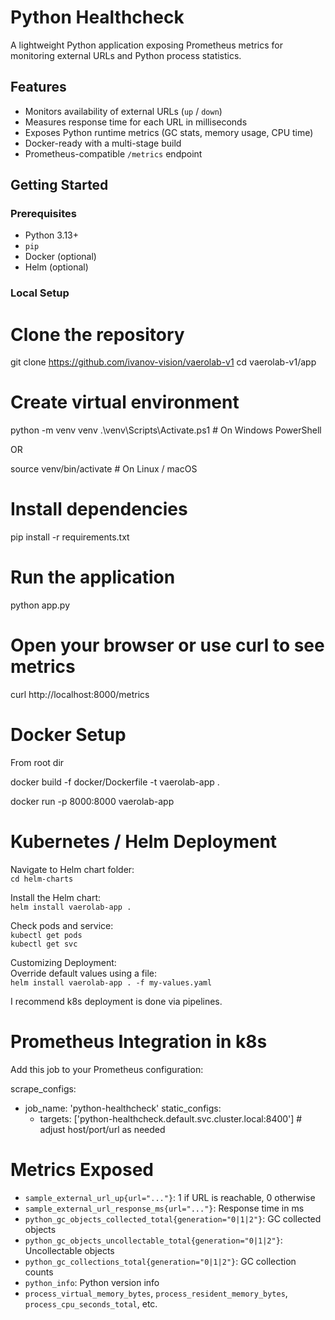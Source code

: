 # Python Healthcheck

A lightweight Python application exposing Prometheus metrics for monitoring external URLs and Python process statistics.

## Features

- Monitors availability of external URLs (`up` / `down`)
- Measures response time for each URL in milliseconds
- Exposes Python runtime metrics (GC stats, memory usage, CPU time)
- Docker-ready with a multi-stage build
- Prometheus-compatible `/metrics` endpoint

## Getting Started

### Prerequisites

- Python 3.13+
- `pip`
- Docker (optional)
- Helm (optional)

### Local Setup

# Clone the repository
git clone https://github.com/ivanov-vision/vaerolab-v1
cd vaerolab-v1/app

# Create virtual environment
python -m venv venv
.\venv\Scripts\Activate.ps1   # On Windows PowerShell

OR

source venv/bin/activate       # On Linux / macOS

# Install dependencies
pip install -r requirements.txt

# Run the application
python app.py

# Open your browser or use curl to see metrics
curl http://localhost:8000/metrics

# Docker Setup
From root dir

docker build -f docker/Dockerfile -t vaerolab-app .

docker run -p 8000:8000 vaerolab-app

# Kubernetes / Helm Deployment

Navigate to Helm chart folder:  
`cd helm-charts`

Install the Helm chart:  
`helm install vaerolab-app .`  

Check pods and service:  
`kubectl get pods`  
`kubectl get svc`

Customizing Deployment:  
Override default values using a file:  
`helm install vaerolab-app . -f my-values.yaml`  

I recommend k8s deployment is done via pipelines.

# Prometheus Integration in k8s

Add this job to your Prometheus configuration:

scrape_configs:
  - job_name: 'python-healthcheck'
    static_configs:
      - targets: ['python-healthcheck.default.svc.cluster.local:8400']  # adjust host/port/url as needed

# Metrics Exposed

- `sample_external_url_up{url="..."}`: 1 if URL is reachable, 0 otherwise
- `sample_external_url_response_ms{url="..."}`: Response time in ms
- `python_gc_objects_collected_total{generation="0|1|2"}`: GC collected objects
- `python_gc_objects_uncollectable_total{generation="0|1|2"}`: Uncollectable objects
- `python_gc_collections_total{generation="0|1|2"}`: GC collection counts
- `python_info`: Python version info
- `process_virtual_memory_bytes`, `process_resident_memory_bytes`, `process_cpu_seconds_total`, etc.